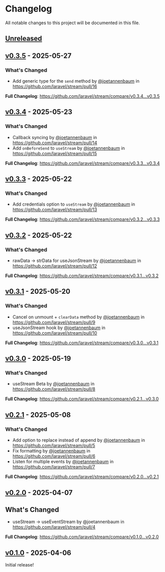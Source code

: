 # Changelog

All notable changes to this project will be documented in this file.

## [Unreleased](https://github.com/laravel/stream/compare/v0.3.5...main)

## [v0.3.5](https://github.com/laravel/stream/compare/v0.3.4...v0.3.5) - 2025-05-27

### What's Changed

* Add generic type for the `send` method by [@joetannenbaum](https://github.com/joetannenbaum) in https://github.com/laravel/stream/pull/16

**Full Changelog**: https://github.com/laravel/stream/compare/v0.3.4...v0.3.5

## [v0.3.4](https://github.com/laravel/stream/compare/v0.3.3...v0.3.4) - 2025-05-23

### What's Changed

* Callback syncing by [@joetannenbaum](https://github.com/joetannenbaum) in https://github.com/laravel/stream/pull/14
* Add `onBeforeSend` to `useStream` by [@joetannenbaum](https://github.com/joetannenbaum) in https://github.com/laravel/stream/pull/15

**Full Changelog**: https://github.com/laravel/stream/compare/v0.3.3...v0.3.4

## [v0.3.3](https://github.com/laravel/stream/compare/v0.3.2...v0.3.3) - 2025-05-22

### What's Changed

* Add credentials option to `useStream` by [@joetannenbaum](https://github.com/joetannenbaum) in https://github.com/laravel/stream/pull/13

**Full Changelog**: https://github.com/laravel/stream/compare/v0.3.2...v0.3.3

## [v0.3.2](https://github.com/laravel/stream/compare/v0.3.1...v0.3.2) - 2025-05-22

### What's Changed

* rawData -> strData for useJsonStream by [@joetannenbaum](https://github.com/joetannenbaum) in https://github.com/laravel/stream/pull/12

**Full Changelog**: https://github.com/laravel/stream/compare/v0.3.1...v0.3.2

## [v0.3.1](https://github.com/laravel/stream/compare/v0.3.0...v0.3.1) - 2025-05-20

### What's Changed

* Cancel on unmount + `clearData` method by [@joetannenbaum](https://github.com/joetannenbaum) in https://github.com/laravel/stream/pull/9
* useJsonStream hook by [@joetannenbaum](https://github.com/joetannenbaum) in https://github.com/laravel/stream/pull/10

**Full Changelog**: https://github.com/laravel/stream/compare/v0.3.0...v0.3.1

## [v0.3.0](https://github.com/laravel/stream/compare/v0.2.1...v0.3.0) - 2025-05-19

### What's Changed

* useStream Beta by [@joetannenbaum](https://github.com/joetannenbaum) in https://github.com/laravel/stream/pull/8

**Full Changelog**: https://github.com/laravel/stream/compare/v0.2.1...v0.3.0

## [v0.2.1](https://github.com/laravel/stream/compare/v0.2.0...v0.2.1) - 2025-05-08

### What's Changed

* Add option to replace instead of append by [@joetannenbaum](https://github.com/joetannenbaum) in https://github.com/laravel/stream/pull/5
* Fix formatting by [@joetannenbaum](https://github.com/joetannenbaum) in https://github.com/laravel/stream/pull/6
* Listen for multiple events by [@joetannenbaum](https://github.com/joetannenbaum) in https://github.com/laravel/stream/pull/7

**Full Changelog**: https://github.com/laravel/stream/compare/v0.2.0...v0.2.1

## [v0.2.0](https://github.com/laravel/stream/compare/v0.1.0...v0.2.0) - 2025-04-07

## What's Changed

- useStream -> useEventStream by @joetannenbaum in https://github.com/laravel/stream/pull/4

**Full Changelog**: https://github.com/laravel/stream/compare/v0.1.0...v0.2.0

## [v0.1.0](https://github.com/laravel/stream/releases/tag/v0.1.0) - 2025-04-06

Initial release!
